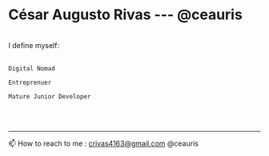 # **César Augusto Rivas --- @ceauris**
<br />
I define myself:
<br /><br />

```
Digital Nomad

Entreprenuer

Mature Junior Developer
```
<br /><br /><hr >

📫 How to reach to me : crivas4163@gmail.com @ceauris

<!---
ceauris/ceauris is a ✨ special ✨ repository because its `README.md` (this file) appears on your GitHub profile.
You can click the Preview link to take a look at your changes.
--->
